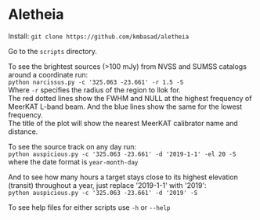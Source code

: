 # Aletheia

Install: `git clone https://github.com/kmbasad/aletheia`  

Go to the `scripts` directory.

To see the brightest sources (>100 mJy) from NVSS and SUMSS catalogs around a coordinate run:  
`python narcissus.py -c '325.063 -23.661' -r 1.5 -S`  
Where `-r` specifies the radius of the region to llok for.  
The red dotted lines show the FWHM and NULL at the highest frequency of MeerKAT L-band beam. And the blue lines show the same for the lowest frequency.  
The title of the plot will show the nearest MeerKAT calibrator name and distance.

To see the source track on any day run:  
`python auspicious.py -c '325.063 -23.661' -d '2019-1-1' -el 20 -S`  
where the date format is `year-month-day`

And to see how many hours a target stays close to its highest elevation (transit) throughout a year, just replace '2019-1-1' with '2019':  
`python auspicious.py -c '325.063 -23.661' -d '2019' -S`  

To see help files for either scripts use `-h` or `--help`
